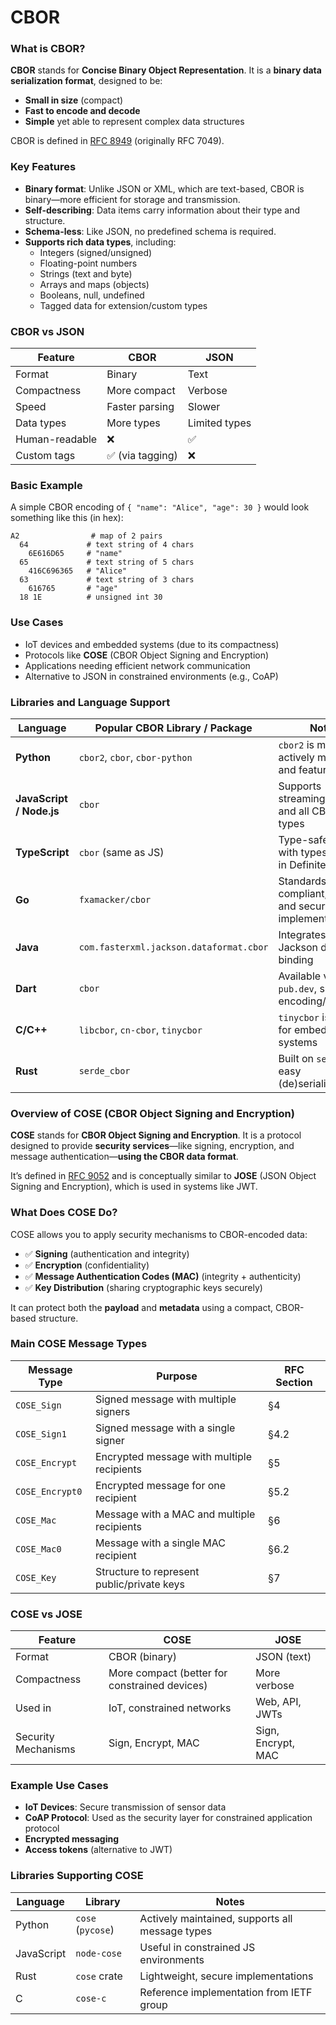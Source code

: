 # CBOR

### What is CBOR?

**CBOR** stands for **Concise Binary Object Representation**. It is a **binary data serialization format**, designed to be:

- **Small in size** (compact)
- **Fast to encode and decode**
- **Simple** yet able to represent complex data structures

CBOR is defined in [RFC 8949](https://datatracker.ietf.org/doc/html/rfc8949) (originally RFC 7049).

### Key Features

- **Binary format**: Unlike JSON or XML, which are text-based, CBOR is binary—more efficient for storage and transmission.
- **Self-describing**: Data items carry information about their type and structure.
- **Schema-less**: Like JSON, no predefined schema is required.
- **Supports rich data types**, including:
  - Integers (signed/unsigned)
  - Floating-point numbers
  - Strings (text and byte)
  - Arrays and maps (objects)
  - Booleans, null, undefined
  - Tagged data for extension/custom types

### CBOR vs JSON

| Feature        | CBOR             | JSON          |
| -------------- | ---------------- | ------------- |
| Format         | Binary           | Text          |
| Compactness    | More compact     | Verbose       |
| Speed          | Faster parsing   | Slower        |
| Data types     | More types       | Limited types |
| Human-readable | ❌               | ✅            |
| Custom tags    | ✅ (via tagging) | ❌            |

### Basic Example

A simple CBOR encoding of `{ "name": "Alice", "age": 30 }` would look something like this (in hex):

```
A2                # map of 2 pairs
  64             # text string of 4 chars
    6E616D65     # "name"
  65             # text string of 5 chars
    416C696365   # "Alice"
  63             # text string of 3 chars
    616765       # "age"
  18 1E          # unsigned int 30
```

### Use Cases

- IoT devices and embedded systems (due to its compactness)
- Protocols like **COSE** (CBOR Object Signing and Encryption)
- Applications needing efficient network communication
- Alternative to JSON in constrained environments (e.g., CoAP)

### Libraries and Language Support

| Language                 | Popular CBOR Library / Package          | Notes                                                 |
| ------------------------ | --------------------------------------- | ----------------------------------------------------- |
| **Python**               | `cbor2`, `cbor`, `cbor-python`          | `cbor2` is most actively maintained and feature-rich  |
| **JavaScript / Node.js** | `cbor`                                  | Supports streaming, tags, and all CBOR data types     |
| **TypeScript**           | `cbor` (same as JS)                     | Type-safe usage with types defined in DefinitelyTyped |
| **Go**                   | `fxamacker/cbor`                        | Standards-compliant, fast, and secure implementation  |
| **Java**                 | `com.fasterxml.jackson.dataformat.cbor` | Integrates with Jackson data-binding                  |
| **Dart**                 | `cbor`                                  | Available via `pub.dev`, supports encoding/decoding   |
| **C/C++**                | `libcbor`, `cn-cbor`, `tinycbor`        | `tinycbor` is popular for embedded systems            |
| **Rust**                 | `serde_cbor`                            | Built on `serde` for easy (de)serialization           |

### Overview of COSE (CBOR Object Signing and Encryption)

**COSE** stands for **CBOR Object Signing and Encryption**. It is a protocol designed to provide **security services**—like signing, encryption, and message authentication—**using the CBOR data format**.

It’s defined in [RFC 9052](https://datatracker.ietf.org/doc/html/rfc9052) and is conceptually similar to **JOSE** (JSON Object Signing and Encryption), which is used in systems like JWT.

### What Does COSE Do?

COSE allows you to apply security mechanisms to CBOR-encoded data:

- ✅ **Signing** (authentication and integrity)
- ✅ **Encryption** (confidentiality)
- ✅ **Message Authentication Codes (MAC)** (integrity + authenticity)
- ✅ **Key Distribution** (sharing cryptographic keys securely)

It can protect both the **payload** and **metadata** using a compact, CBOR-based structure.

### Main COSE Message Types

| Message Type    | Purpose                                    | RFC Section |
| --------------- | ------------------------------------------ | ----------- |
| `COSE_Sign`     | Signed message with multiple signers       | §4          |
| `COSE_Sign1`    | Signed message with a single signer        | §4.2        |
| `COSE_Encrypt`  | Encrypted message with multiple recipients | §5          |
| `COSE_Encrypt0` | Encrypted message for one recipient        | §5.2        |
| `COSE_Mac`      | Message with a MAC and multiple recipients | §6          |
| `COSE_Mac0`     | Message with a single MAC recipient        | §6.2        |
| `COSE_Key`      | Structure to represent public/private keys | §7          |

### COSE vs JOSE

| Feature             | COSE                                          | JOSE               |
| ------------------- | --------------------------------------------- | ------------------ |
| Format              | CBOR (binary)                                 | JSON (text)        |
| Compactness         | More compact (better for constrained devices) | More verbose       |
| Used in             | IoT, constrained networks                     | Web, API, JWTs     |
| Security Mechanisms | Sign, Encrypt, MAC                            | Sign, Encrypt, MAC |

### Example Use Cases

- **IoT Devices**: Secure transmission of sensor data
- **CoAP Protocol**: Used as the security layer for constrained application protocol
- **Encrypted messaging**
- **Access tokens** (alternative to JWT)

### Libraries Supporting COSE

| Language   | Library           | Notes                                           |
| ---------- | ----------------- | ----------------------------------------------- |
| Python     | `cose` (`pycose`) | Actively maintained, supports all message types |
| JavaScript | `node-cose`       | Useful in constrained JS environments           |
| Rust       | `cose` crate      | Lightweight, secure implementations             |
| C          | `cose-c`          | Reference implementation from IETF group        |
